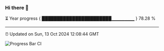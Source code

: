 ### Hi there 👋

⏳ Year progress { ███████████████████████▁▁▁▁▁▁▁ } 78.28 %

---

⏰ Updated on Sun, 13 Oct 2024 12:08:44 GMT

![Progress Bar CI](https://github.com/EinsPommes/EinsPommes/blob/main/.github/workflows/main.yml)
